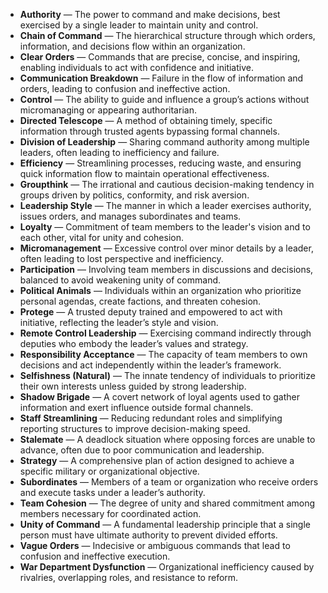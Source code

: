 - **Authority** — The power to command and make decisions, best exercised by a single leader to maintain unity and control.  
- **Chain of Command** — The hierarchical structure through which orders, information, and decisions flow within an organization.  
- **Clear Orders** — Commands that are precise, concise, and inspiring, enabling individuals to act with confidence and initiative.  
- **Communication Breakdown** — Failure in the flow of information and orders, leading to confusion and ineffective action.  
- **Control** — The ability to guide and influence a group’s actions without micromanaging or appearing authoritarian.  
- **Directed Telescope** — A method of obtaining timely, specific information through trusted agents bypassing formal channels.  
- **Division of Leadership** — Sharing command authority among multiple leaders, often leading to inefficiency and failure.  
- **Efficiency** — Streamlining processes, reducing waste, and ensuring quick information flow to maintain operational effectiveness.  
- **Groupthink** — The irrational and cautious decision-making tendency in groups driven by politics, conformity, and risk aversion.  
- **Leadership Style** — The manner in which a leader exercises authority, issues orders, and manages subordinates and teams.  
- **Loyalty** — Commitment of team members to the leader's vision and to each other, vital for unity and cohesion.  
- **Micromanagement** — Excessive control over minor details by a leader, often leading to lost perspective and inefficiency.  
- **Participation** — Involving team members in discussions and decisions, balanced to avoid weakening unity of command.  
- **Political Animals** — Individuals within an organization who prioritize personal agendas, create factions, and threaten cohesion.  
- **Protege** — A trusted deputy trained and empowered to act with initiative, reflecting the leader’s style and vision.  
- **Remote Control Leadership** — Exercising command indirectly through deputies who embody the leader’s values and strategy.  
- **Responsibility Acceptance** — The capacity of team members to own decisions and act independently within the leader’s framework.  
- **Selfishness (Natural)** — The innate tendency of individuals to prioritize their own interests unless guided by strong leadership.  
- **Shadow Brigade** — A covert network of loyal agents used to gather information and exert influence outside formal channels.  
- **Staff Streamlining** — Reducing redundant roles and simplifying reporting structures to improve decision-making speed.  
- **Stalemate** — A deadlock situation where opposing forces are unable to advance, often due to poor communication and leadership.  
- **Strategy** — A comprehensive plan of action designed to achieve a specific military or organizational objective.  
- **Subordinates** — Members of a team or organization who receive orders and execute tasks under a leader’s authority.  
- **Team Cohesion** — The degree of unity and shared commitment among members necessary for coordinated action.  
- **Unity of Command** — A fundamental leadership principle that a single person must have ultimate authority to prevent divided efforts.  
- **Vague Orders** — Indecisive or ambiguous commands that lead to confusion and ineffective execution.  
- **War Department Dysfunction** — Organizational inefficiency caused by rivalries, overlapping roles, and resistance to reform.
